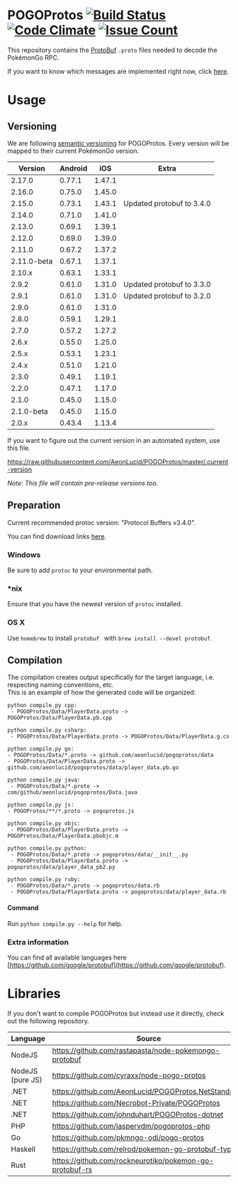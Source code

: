 POGOProtos [![Build Status](https://travis-ci.org/AeonLucid/POGOProtos.svg?branch=master)](https://travis-ci.org/AeonLucid/POGOProtos) [![Code Climate](https://codeclimate.com/github/AeonLucid/POGOProtos/badges/gpa.svg)](https://codeclimate.com/github/AeonLucid/POGOProtos) [![Issue Count](https://codeclimate.com/github/AeonLucid/POGOProtos/badges/issue_count.svg)](https://codeclimate.com/github/AeonLucid/POGOProtos)
===================

This repository contains the [ProtoBuf](https://github.com/google/protobuf) `.proto` files needed to decode the PokémonGo RPC.

If you want to know which messages are implemented right now, click [here](https://github.com/AeonLucid/POGOProtos/blob/master/src/POGOProtos/Networking/Requests/RequestType.proto).

# Usage

## Versioning

We are following [semantic versioning](http://semver.org/) for POGOProtos.  Every version will be mapped to their current PokémonGo version.

| Version      | Android       | iOS           | Extra                     |
|--------------|---------------|---------------|---------------------------|
| 2.17.0       | 0.77.1        | 1.47.1        |                           |
| 2.16.0       | 0.75.0        | 1.45.0        |                           |
| 2.15.0       | 0.73.1        | 1.43.1        | Updated protobuf to 3.4.0 |
| 2.14.0       | 0.71.0        | 1.41.0        |                           |
| 2.13.0       | 0.69.1        | 1.39.1        |                           |
| 2.12.0       | 0.69.0        | 1.39.0        |                           |
| 2.11.0       | 0.67.2        | 1.37.2        |                           |
| 2.11.0-beta  | 0.67.1        | 1.37.1        |                           |
| 2.10.x       | 0.63.1        | 1.33.1        |                           |
| 2.9.2        | 0.61.0        | 1.31.0        | Updated protobuf to 3.3.0 |
| 2.9.1        | 0.61.0        | 1.31.0        | Updated protobuf to 3.2.0 |
| 2.9.0        | 0.61.0        | 1.31.0        |                           |
| 2.8.0        | 0.59.1        | 1.29.1        |                           |
| 2.7.0        | 0.57.2        | 1.27.2        |                           |
| 2.6.x        | 0.55.0        | 1.25.0        |                           |
| 2.5.x        | 0.53.1        | 1.23.1        |                           |
| 2.4.x        | 0.51.0        | 1.21.0        |                           |
| 2.3.0        | 0.49.1        | 1.19.1        |                           |
| 2.2.0        | 0.47.1        | 1.17.0        |                           |
| 2.1.0        | 0.45.0        | 1.15.0        |                           |
| 2.1.0-beta   | 0.45.0        | 1.15.0        |                           |
| 2.0.x        | 0.43.4        | 1.13.4        |                           |

If you want to figure out the current version in an automated system, use this file.

https://raw.githubusercontent.com/AeonLucid/POGOProtos/master/.current-version

*Note: This file will contain pre-release versions too.*

## Preparation

Current recommended protoc version: "Protocol Buffers v3.4.0".

You can find download links [here](https://github.com/google/protobuf/releases).

### Windows
Be sure to add `protoc` to your environmental path.

### *nix
Ensure that you have the newest version of `protoc` installed.

### OS X
Use `homebrew` to install `protobuf ` with `brew install --devel protobuf`.

## Compilation
The compilation creates output specifically for the target language, i.e. respecting naming conventions, etc.  
This is an example of how the generated code will be organized:

```
python compile.py cpp:
 - POGOProtos/Data/PlayerData.proto -> POGOProtos/Data/PlayerData.pb.cpp
```
```
python compile.py csharp:
 - POGOProtos/Data/PlayerData.proto -> POGOProtos/Data/PlayerData.g.cs
 ```
 ```
python compile.py go:
 - POGOProtos/Data/*.proto -> github.com/aeonlucid/pogoprotos/data
 - POGOProtos/Data/PlayerData.proto -> github.com/aeonlucid/pogoprotos/data/player_data.pb.go
```
```
python compile.py java:
 - POGOProtos/Data/*.proto -> com/github/aeonlucid/pogoprotos/Data.java
 ```
 ```
python compile.py js:
 - POGOProtos/**/*.proto -> pogoprotos.js
```
```
python compile.py objc:
 - POGOProtos/Data/PlayerData.proto -> POGOProtos/Data/PlayerData.pbobjc.m
```
```
python compile.py python:
 - POGOProtos/Data/*.proto -> pogoprotos/data/__init__.py
 - POGOProtos/Data/PlayerData.proto -> pogoprotos/data/player_data_pb2.py
```
```
python compile.py ruby:
 - POGOProtos/Data/*.proto -> pogoprotos/data.rb
 - POGOProtos/Data/PlayerData.proto -> pogoprotos/data/player_data.rb
```
#### Command

Run ```python compile.py --help``` for help.

### Extra information
You can find all available languages here [https://github.com/google/protobuf](https://github.com/google/protobuf).

# Libraries

If you don't want to compile POGOProtos but instead use it directly, check out the following repository.

| Language         | Source                                                  |
|------------------|---------------------------------------------------------|
| NodeJS           | https://github.com/rastapasta/node-pokemongo-protobuf   |
| NodeJS (pure JS) | https://github.com/cyraxx/node-pogo-protos              |
| .NET             | https://github.com/AeonLucid/POGOProtos.NetStandard1    |
| .NET             | https://github.com/Necrobot-Private/POGOProtos          |
| .NET             | https://github.com/johnduhart/POGOProtos-dotnet         |
| PHP              | https://github.com/jaspervdm/pogoprotos-php             |
| Go               | https://github.com/pkmngo-odi/pogo-protos               |
| Haskell          | https://github.com/relrod/pokemon-go-protobuf-types     |
| Rust             | https://github.com/rockneurotiko/pokemon-go-protobuf-rs |
